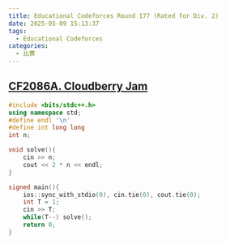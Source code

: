 ```yaml
---
title: Educational Codeforces Round 177 (Rated for Div. 2)
date: 2025-05-09 15:13:37
tags:
  - Educational Codeforces
categories:
  - 比赛
---
```


## [CF2086A. Cloudberry Jam](https://codeforces.com/contest/2086/problem/A)
```cpp
#include <bits/stdc++.h>
using namespace std;
#define endl '\n'
#define int long long
int n;

void solve(){
    cin >> n;
    cout << 2 * n << endl;
}

signed main(){
    ios::sync_with_stdio(0), cin.tie(0), cout.tie(0);
    int T = 1;
    cin >> T;
    while(T--) solve();
    return 0;
}
```
